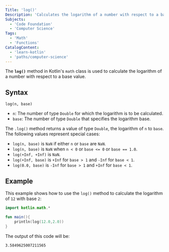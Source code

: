 ```yaml
---
Title: 'log()'
Description: 'Calculates the logarithm of a number with respect to a base value.'
Subjects:
  - 'Code Foundation'
  - 'Computer Science'
Tags:
  - 'Math'
  - 'Functions'
CatalogContent:
  - 'learn-kotlin'
  - 'paths/computer-science'
---
```


The **`log()`** method in Kotlin's `math` class is used to calculate the logarithm of a number with respect to a base value.

## Syntax

```pseudo
log(n, base)
```

- `n`: The number of type `Double` for which the logarithm is to be calculated.
- `base`: The number of type `Double` that specifies the logarithm base.

The `.log()` method returns a value of type `Double`, the logarithm of `n` to `base`. The following values represent special cases:

- `log(n, base)` is `NaN` if either `n` or `base` are `NaN`.
- `log(n, base)` is `NaN` when `n < 0` or `base <= 0` or `base == 1.0`.
- `log(+Inf, +Inf)` is `NaN`.
- `log(+Inf, base)` is `+Inf` for `base > 1` and `-Inf` for `base < 1`.
- `log(0.0, base)` is `-Inf` for `base > 1` and `+Inf` for `base < 1`.

## Example

This example shows how to use the `log()` method to calculate the logarithm of `12` with base `2`:

```kotlin
import kotlin.math.*

fun main(){
    println(log(12.0,2.0))
}
```

The output of this code will be:

```shell
3.5849625007211565
```
